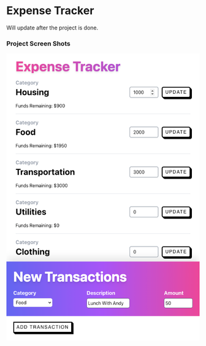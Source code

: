 # Expense Tracker

Will update after the project is done.

### Project Screen Shots

![Screenshot](ss-1.png)
